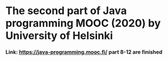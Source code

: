 # The second part of Java programming MOOC (2020) by University of Helsinki
**Link: https://java-programming.mooc.fi/**
**part 8-12 are finished**
